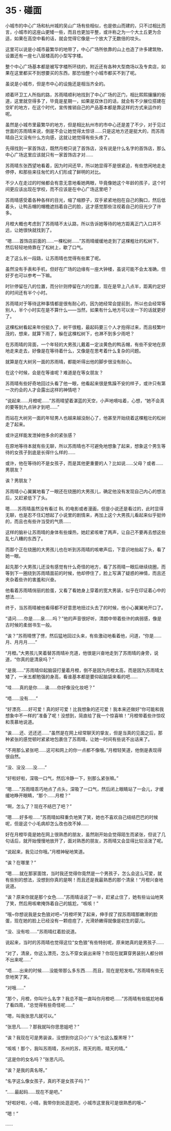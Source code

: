 # 35 · 碰面

小城市的中心广场和杭州城的吴山广场有些相似，也是依山而建的，只不过相比而言，小城市的这座山更矮一些，而且也更加平整，或许称之为一个大土丘更为合适，如果在高空中看的话，就会觉得它像是一个放大了无数倍的坟头。

这里可以说是小城市最繁华的地带了，中心广场所依靠的山上也造了许多建筑物，设置还有一座七八层楼高的小型写字楼。

整个中心广场基本都是被写字楼所环绕的，附近还有各种大型商场以及专卖店，如果在这里都买不到想要买的东西，那恐怕整个小城市都买不到了呢。

虽说是小城市，但是市中心的设施还是相当齐全的。

顺着环卫工人所指的路，苏雨晴顺利地找到了中心广场的正门，相比熙熙攘攘的街道，这里就空得多了，毕竟是星期一，如果是双休日的话，就会有不少展位搭建在空旷的地方，在这个时代，宣传推销自己的产品基本都是靠这样的方式来运作的呢。

虽然是小城市里最繁华的地方，但是相比杭州市的市中心还是差了不少，对于见过世面的苏雨晴来说，倒是不会让她觉得太惊讶……只是这地方还是挺大的，而苏雨晴自己又没有什么方向感，这就让她觉得有些头疼了。

先得找到一家首饰店，既然月橙只说了首饰店，没有说是什么名字的首饰店，那么中心广场这里应该就只有一家首饰店才对……

苏雨晴东张西望地看着，因为时间还早，所以她显得不是很紧迫，有些悠闲地走走停停，和那些来往匆忙的人们形成了鲜明的对比。

不少人在走过的时候都会有意无意地看她两眼，毕竟像她这个年龄的孩子，这个时间更应该出现在学校，而不应该是在中心广场这里吧？

苏雨晴感受着各种各样的目光，缩了缩脖子，双手紧紧地抱在自己的胸口，然后低着头，让鸭舌帽的帽檐遮挡着自己的脸，这才感觉那些注视着自己的目光少了许多。

月橙大概也考虑到了苏雨晴不太认路，所以告诉她等待的地方距离正门入口并不远，让她很快就找到了。

“嗯……首饰店前面的……一棵松树……”苏雨晴缓缓地走到了这棵粗壮的松树下，然后轻轻地倚靠在了松树上，歇了口气。

走了这么长一段路，让苏雨晴也觉得有些累了呢。

虽然没有手表和手机，但好在广场的边缘有一座大钟楼，虽说可能不会太准确，但好歹也可以参考一下嘛。

时针停留在八的位置，而分针则停留在六的位置，现在是早上八点半，距离约定好的时间还有半个小时。

苏雨晴对于等待这种事情都是很有耐心的，因为她经常会提前到，所以也会经常等别人，半个小时实在是不算什么——当然，如果有什么地方可以坐一下的话就更好了。

这棵松树看起来年份挺久了，树干很粗，最起码要三个人才抱得过来，而且枝繁叶茂的，想来，就算下雨了，躲在这棵松树下，也淋不到多少雨吧？

在苏雨晴的背面，一个年轻的大男孩儿戴着一定淡黄色的鸭舌帽，有些不安地在原地走来走去，好像是在等待着什么，又像是在思考着什么复杂的问题。

就算是在大树另一面的苏雨晴，都能听得出他的脚步很没有耐心。

在这个时候，会是在等谁呢？难道是在等女朋友？

苏雨晴有些好奇地回过头看了他一眼，他看起来很是焦躁不安的样子，或许只有第一次约会的人才会露出这样的神情吧？

“说起来……月橙呢……”苏雨晴望着湛蓝的天空，小声地嘀咕着，心想，“她不会真的要等到九点钟才到吧……”

而站在大树另一面的年轻男人也越来越没耐心了，他甚至开始绕着这棵粗壮的松树走了起来。

或许这样能发泄掉他多余的紧张感？

在原地等待本就有些无聊，所以苏雨晴也不可避免地想象了起来，想象这个男生等待的女孩子到底是长得什么样的……

或许，他在等待的不是女孩子，而是其他更重要的人？比如说……父母？或者……男朋友？

诶？男朋友？

苏雨晴小心翼翼地看了一眼还在绕圈的大男孩儿，确定他没有发现自己内心的想法后，又赶紧低下了头。

嗯……苏雨晴虽然没有看过 BL 的电影或者漫画，但是小说还是看过的，此时显得无聊，也是忍不住幻想起了小说里的剧情来，再加上这个大男孩儿看起来似乎挺帅的，而且也有些许当受的气质……

这样的脑补让苏雨晴的身体有些燥热，她赶紧咳嗽了两声，让自己不要再去想这些乱七八糟的东西了。

而那个正在绕圈的大男孩儿也在听到苏雨晴的咳嗽声后，下意识地抬起了头，看了她一眼。

起先那个大男孩儿还没有感觉有什么奇怪的地方，看了苏雨晴一眼后继续绕圈，而等到下一圈绕到苏雨晴面前的时候，他却停住了，脸上写满了疑惑的神情，而且还夹杂着些许的害羞和兴奋。

他看着苏雨晴俏丽的脸蛋，又看了看她身上穿着的宽大男装，似乎在印证着心中的想法……

终于，当苏雨晴被他看得都不好意思地扭过头去了的时候，他小心翼翼地开口了。

“请问……你是……泉……吗？”他的声音很好听，清朗中带着些许的病弱感，像是古时候的柔弱书生一般。

“诶？”苏雨晴愣了愣，然后猛地回过头来，有些激动地看着他，问道，“你是……月、月月月……”

“月橙。”大男孩儿笑着替苏雨晴补充道，他很是兴奋地走到了苏雨晴的身旁，说道，“你真的是清泉吗？”

“是我……”苏雨晴仰起脑袋打量着月橙，倒不是因为月橙太高，而是因为苏雨晴太矮了，一米五都勉强的身高，看谁基本都是要仰起脑袋来看的吧……

“哇……真的是你……诶……你好像没化妆吧？”

“唔……没有……”

“好漂亮……好可爱！真的好可爱！比我想象的还可爱！我本来还做好“你可能和我想象中不一样的”准备了呢！没想到，简直给了我一个惊喜嘛！”月橙带着些许惊叹和羡慕地说道。

“诶……还、还还还……”虽然是在网上经常聊天的挚友，但是当真的见面之后，那种紧张的感觉顿时紧紧地包裹住了苏雨晴，让她一时间有些说不出话来了。

“不用那么紧张吧……这可和网上的你一点都不像哦。”月橙轻笑道，他倒是表现得很自然。

“没、没没……没……”

“好啦好啦，深吸一口气，然后冷静一下，别那么紧张嘛。”

“嗯……”苏雨晴乖巧地点了点头，深吸了一口气，然后闭上眼睛站了一会儿，才缓缓地睁开眼睛，“那个……月橙？”

“啊，怎么了？现在不结巴了吧？”

“嗯……好多啦……”苏雨晴如释重负地笑了笑，她也不喜欢自己结结巴巴的时候呢，但是这个小毛病却怎么改也改不掉……

好在月橙毕竟是她在网上很熟悉的朋友，虽然刚开始会觉得陌生而紧张，但说了几句话后，就开始慢慢地放开了，面对熟悉的朋友，苏雨晴又会显得比较活泼了呢。

“说起来，我见过你哦。”月橙神秘地笑道。

“诶？在哪里？”

“嗯……就在那家面馆，当时我还觉得你竟然是一个男孩子，怎么会这么可爱，就有些别的想法，没想到你真的是啊！而且还是我最熟悉的那个清泉！”月橙兴奋地说道。

“诶？原来你就是那个女色……”苏雨晴话说了一半，赶紧止住了，她有些讪讪地笑了笑，然后用咳嗽掩饰着自己的尴尬，“咳咳！”

“哦~你想说我是女色狼对吧~”月橙坏笑了起来，伸手捏了捏苏雨晴那嫩滑的脸蛋，现在她的脸上已经没有一颗痘痘了，光滑娇嫩得就像是初生的婴儿。

“没、没有啦……”苏雨晴红着脸说道。

说起来，当时的苏雨晴也觉得这位“女色狼”有些特别呢，原来她真的是男孩子……

“对了，清泉，你这么漂亮，怎么不穿女装出来呀？你现在就算穿男装别人都分辨不出来呢……”

“唔……出来的时候……没能带那么多东西……而且，现在是短发啦。”苏雨晴有些无奈地笑了笑。

“对哦……”

“那个，月橙，你叫什么名字？我总不能一直叫你月橙吧……”苏雨晴有些尴尬地看了看四周，“总觉得有些奇怪呢……”

“嗯，叫我张思凡就可以。”

“张思凡……？那我就叫你思思姐吧？”

“诶？我现在可是男装诶，没想到你这只小“丫头”也这么腹黑呀？”

“咳咳！那个，我叫苏雨晴，苏州的苏，雨天的雨，晴天的晴。”

“这是你的女名吗？”张思凡问。

“诶？是我的真名呀。”

“名字这么像女孩子，真的不是女孩子吗？”

“……最起码……现在不是吧。”

“好啦好啦，小晴，我带你到处逛逛吧，小城市这里我可是很熟悉的哦~”

“嗯！”

……
